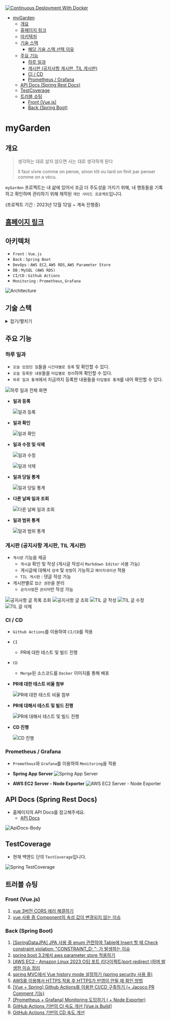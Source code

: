 [![Continuous Deployment With Docker](https://github.com/Denia-park/myGarden/actions/workflows/continuous-deployment.yml/badge.svg)](https://github.com/Denia-park/myGarden/actions/workflows/continuous-deployment.yml)

<!-- TOC -->

* [myGarden](#mygarden)
  * [개요](#개요)
  * [홈페이지 링크](#홈페이지-링크)
  * [아키텍처](#아키텍처)
  * [기술 스택](#기술-스택)
    * [해당 기술 스택 선택 이유](#해당-기술-스택-선택-이유)
  * [주요 기능](#주요-기능)
    * [하루 일과](#하루-일과)
    * [게시판 (공지사항 게시판, TIL 게시판)](#게시판-공지사항-게시판-til-게시판)
    * [CI / CD](#ci--cd)
    * [Prometheus / Grafana](#prometheus--grafana)
  * [API Docs (Spring Rest Docs)](#api-docs-spring-rest-docs)
  * [TestCoverage](#testcoverage)
  * [트러블 슈팅](#트러블-슈팅)
    * [Front (Vue.js)](#front-vuejs)
    * [Back (Spring Boot)](#back-spring-boot)

<!-- TOC -->

# myGarden

## 개요

> 생각하는 대로 살지 않으면 사는 대로 생각하게 된다
>
> Il faut vivre comme on pense, sinon tôt ou tard on finit par penser comme on a vécu.

`myGarden` 프로젝트는 내 삶에 있어서 조금 더 주도성을 가지기 위해, 내 행동들을 기록하고 확인하며 관리하기 위해 제작된 `개인 사이드 프로젝트`입니다.

(프로젝트 기간 : 2023년 12월 12일 ~ 계속 진행중)

## [홈페이지 링크](https://my-garden.shop/boards/notice)

## 아키텍처

- `Front` : `Vue.js`
- `Back` : `Spring Boot`
- `DevOps` : `AWS EC2`, `AWS RDS`, `AWS Parameter Store`
- `DB` : `MySQL (AWS RDS)`
- `CI/CD` : `Github Actions`
- `Monitoring` : `Prometheus`, `Grafana`

![Architecture](./docs/architecture/Architecture-240214.png)

## 기술 스택

<details>
<summary>접기/펼치기</summary>

- **Programming Language**
  - `Javascript`
  - `Java 17`
- **Frontend**
  - `Vue.js 3.0`, `Vuex`, `Vue Router`
  - `Axios`, `Bootstrap`, `Chart.js`, `vue-markdown-editor`, `VCalendar`
- **Backend**
  - `Spring Boot 3.2`, `Spring Security`, `Spring Data JPA`, `QueryDSL`
  - `Lombok`, `jsonwebtoken`
  - `MySQL`, `H2 Database`
- **ETC**
  - **AWS**
    - `EC2`, `RDS`, `Parameter Store`
  - **Docs**
    - `Spring Rest Docs`
  - **Productivity Tools**
    - `IntelliJ`
  - **CI/CD**
    - `Github Actions`
    - `Docker`
  - **Monitoring**
    - `Prometheus`, `Grafana`

### 해당 기술 스택 선택 이유

- `Vue.js`
  - `Vue.js`는 `React`에 비해 러닝커브가 낮고 공식 문서가 잘 되어있어서, `초보자`가 `간단한 프로젝트`를 만들기에 더 적합해서 선택했습니다.
- `JWT`
  - `JWT`는 `토큰 기반 인증`을 통해 `REST API`에 대한 `인증` 및 `권한 부여`를 쉽게 구현할 수 있고, `Session`에 비해서 `서버의 부담`이 더 적기 때문에 선택했습니다.
    (`AWS 프리티어`를 사용하고 있어서 서버의 리소스를 주로 고려했습니다.)
- `MySQL`
  - `MySQL`은 오랜 기간 동안 유지되어 온 오픈소스 프로젝트이며, 방대한 참고 자료와 함께 수많은 기업에서 사용할만큼 그 안정성이 검증되었기 때문하여 선택했습니다.
- `QueryDSL`
  - `QueryDSL`은 `JPA`의 `JPQL`을 `타입 세이프`하게 사용할 수 있게 해주고, `동적 쿼리`를 작성할 때 `가독성`이 좋아서 선택했습니다.
- `Spring Rest Docs`
  - `Spring Rest Docs`는 `Swagger`에 비해 `비지니스 코드에 비침투적`이며, 반드시 `테스트 코드`를 작성해야 하기 때문에 `테스트 코드`에 좀 더 친숙해지기 위해 선택했습니다.
    그리고 `문서화 과정`이 코드와 밀접하게 연결되어 있어, `실제 코드와 문서 간의 일관성`을 유지하기 쉽습니다.
- `Github Actions`
  - `Github Actions`는 간편하게 설정이 가능해서 소규모 개인 프로젝트를 할 때 더 적합하다고 판단했으며, 추가적인 인프라 설정 없이 GitHub의 클라우드 인프라에서 실행이 가능하기 때문에
    선택했습니다.
- `Docker`
  - `Docker`는 컨테이너 기술에 대한 실질적인 경험 쌓기 위해 선택했으며, 이식성이 좋기 때문에 개발, 테스팅, 배포 과정의 일관성을 보장하고,
    다양한 환경에서의 호환성 문제를 최소화할 수 있어서 `CD`에 적합하다고 판단해서 선택했습니다.
- `Prometheus`, `Grafana`
  - `Prometheus`, `Grafana`는 두 기술 스택 모두 오픈소스라서 비용 문제 없이 접근할 수 있으며, 두 기술 모두 커뮤니티가
    잘 되어 있기 때문에 관련 자료의 접근성이 좋아서 선택했습니다

</details>

## 주요 기능

### 하루 일과

- `오늘 있었던 일`들을 `시간대별로 등록` 및 확인할 수 있다.
- `오늘 등록한 내용`들을 `타입별로 정리`하여 확인할 수 있다.
- `하루 일과 통계`에서 지금까지 등록한 내용들을 `타입별로 통계`를 내어 확인할 수 있다.

![하루 일과 전체 화면](./docs/daily-routine/img/DailyRoutine-ScreenShot.png)

- **일과 등록**

  ![일과 등록](./docs/daily-routine/gif/DailyRoutine-Post.gif)


- **일과 확인**

  ![일과 확인](./docs/daily-routine/gif/DailyRoutine-Get.gif)

- **일과 수정 및 삭제**

  ![일과 수정](./docs/daily-routine/gif/DailyRoutine-Put.gif)

  ![일과 삭제](./docs/daily-routine/gif/DailyRoutine-Delete.gif)

- **일과 당일 통계**

  ![일과 당일 통계](./docs/daily-routine/gif/DailyRoutine-Statistic-Today.gif)

- **다른 날짜 일과 조회**

  ![다른 날짜 일과 조회](./docs/daily-routine/gif/DailyRoutine-GetOtherDate.gif)

- **일과 범위 통계**

  ![일과 범위 통계](./docs/daily-routine/img/DailyRoutine-Statistic-Range.png)

### 게시판 (공지사항 게시판, TIL 게시판)

- `게시판` 기능을 제공
  - `게시글` 확인 및 작성 (게시글 작성시 `Markdown Editor` 사용 가능)
  - 게시글에 대해서 `검색` 및 `정렬`이 가능하고 `페이지네이션` 적용
  - `TIL 게시판` : 댓글 작성 가능
- 게시판별로 `접근 권한`을 분리
  - `공지사항`은 `관리자`만 작성 가능

![공지사항 글 목록 조회](./docs/boards/notice/gif/Notice-List.gif)
![공지사항 글 조회](./docs/boards/notice/gif/Notice-View.gif)
![TIL 글 작성](docs/boards/learn/gif/Learn-Post.gif)
![TIL 글 수정](docs/boards/learn/gif/Learn-Put.gif)
![TIL 글 삭제](docs/boards/learn/gif/Learn-Delete.gif)

### CI / CD

- `Github Actions`를 이용하여 `CI/CD`를 적용
- `CI`
  - PR에 대한 테스트 및 빌드 진행
- `CD`
  - `Merge`된 소스코드를 `Docker` 이미지를 통해 배포

- **PR에 대한 테스트 비율 첨부**

  ![PR에 대한 테스트 비율 첨부](./docs/cicd/Jacoco-PR-Comment.png)

- **PR에 대해서 테스트 및 빌드 진행**

  ![PR에 대해서 테스트 및 빌드 진행](./docs/cicd/Ci-test-build.png)

- **CD 진행**

  ![CD 진행](./docs/cicd/Cd-Deploy.png)

### Prometheus / Grafana

- `Prometheus`와 `Grafana`를 이용하여 `Monitoring`을 적용

- **Spring App Server**
  ![Spring App Server](./docs/monitoring/Spring-App-Server.png)

- **AWS EC2 Server - Node Exporter**
  ![AWS EC2 Server - Node Exporter](./docs/monitoring/AWS-EC2-Server.png)

## API Docs (Spring Rest Docs)

- 홈페이지의 API Docs를 참고해주세요.
  - [API Docs](https://my-garden.shop/docs/index.html)

![ApiDocs-Body](./docs/api/ApiDocs-Body.png)

## TestCoverage

- 현재 백엔드 단의 `TestCoverage`입니다.

![Spring TestCoverage](./docs/test/Spring-TestCoverage2.png)

## 트러블 슈팅

### Front (Vue.js)

1. [vue 3버전 CORS 에러 해결하기](https://velog.io/@as9587/vue-3%EB%B2%84%EC%A0%84-CORS-%EC%97%90%EB%9F%AC-%ED%95%B4%EA%B2%B0%ED%95%98%EA%B8%B0)
2. [vue 사용 중 Component의 속성 값이 변경되지 않는 이슈](https://velog.io/@as9587/vue-%EC%82%AC%EC%9A%A9-%EC%A4%91-Component%EC%9D%98-%EC%86%8D%EC%84%B1-%EA%B0%92%EC%9D%B4-%EB%B3%80%EA%B2%BD%EB%90%98%EC%A7%80-%EC%95%8A%EB%8A%94-%EC%9D%B4%EC%8A%88)

### Back (Spring Boot)

1. [[SpringDataJPA] JPA 사용 중 enum 관련하여 Table에 Insert 할 때 Check constraint violation: "CONSTRAINT_D: "; 가 발생하는 이슈](https://velog.io/@as9587/SpringDataJPA-JPA-%EC%82%AC%EC%9A%A9-%EC%A4%91-enum-%EA%B4%80%EB%A0%A8%ED%95%98%EC%97%AC-Table%EC%97%90-Insert-%ED%95%A0-%EB%95%8C-Check-constraint-violation-CONSTRAINTD-%EA%B0%80-%EB%B0%9C%EC%83%9D%ED%95%98%EB%8A%94-%EC%9D%B4%EC%8A%88)
2. [spring boot 3.2에서 aws parameter store 적용하기](https://velog.io/@as9587/spring-boot-3.2%EC%97%90%EC%84%9C-aws-parameter-store-%EC%A0%81%EC%9A%A9%ED%95%98%EA%B8%B0)
3. [[AWS EC2 - Amazon Linux 2023 OS] 포트 리다이렉트(port redirect )하며 발생한 이슈 정리](https://velog.io/@as9587/AWS-EC2-Amazon-Linux-2023-OS-%ED%8F%AC%ED%8A%B8-%EB%A6%AC%EB%8B%A4%EC%9D%B4%EB%A0%89%ED%8A%B8port-redirect-%ED%95%98%EB%A9%B0-%EB%B0%9C%EC%83%9D%ED%95%9C-%EC%9D%B4%EC%8A%88-%EC%A0%95%EB%A6%AC)
4. [spring MVC에서 Vue history mode 설정하기 (spring security 사용 중)](https://velog.io/@as9587/spring-MVC%EC%97%90%EC%84%9C-Vue-history-mode-%EC%84%A4%EC%A0%95%ED%95%98%EA%B8%B0-spring-security-%EC%82%AC%EC%9A%A9-%EC%A4%91)
5. [AWS를 이용해서 HTTPS 적용 후 HTTPS가 반영이 안될 때 확인 방법](https://velog.io/@as9587/AWS%EB%A5%BC-%EC%9D%B4%EC%9A%A9%ED%95%B4%EC%84%9C-HTTPS-%EC%A0%81%EC%9A%A9-%ED%9B%84-HTTPS%EA%B0%80-%EB%B0%98%EC%98%81%EC%9D%B4-%EC%95%88%EB%90%A0-%EB%95%8C-%ED%99%95%EC%9D%B8-%EB%B0%A9%EB%B2%95)
6. [[Vue + Spring] Github Actions를 이용한 CI/CD 구축하기 (+ Jacoco PR Comment 기능)](https://velog.io/@as9587/Vue-Spring-Github-Actions%EB%A5%BC-%EC%9D%B4%EC%9A%A9%ED%95%9C-CICD-%EA%B5%AC%EC%B6%95%ED%95%98%EA%B8%B0-Jacoco-PR-Comment-%EA%B8%B0%EB%8A%A5)
7. [[Prometheus + Grafana] Monitoring 도입하기 ( + Node Exporter)](https://velog.io/@as9587/Prometheus-Grafana-Monitoring-%EB%8F%84%EC%9E%85%ED%95%98%EA%B8%B0-Node-Exporter)
8. [GitHub Actions 기반의 CI 속도 개선 [Vue.js Build]](https://velog.io/@as9587/GitHub-Actions-%EA%B8%B0%EB%B0%98%EC%9D%98-CI-%EC%86%8D%EB%8F%84-%EA%B0%9C%EC%84%A0-Vue.js-Build)
9. [GitHub Actions 기반의 CD 속도 개선](https://velog.io/@as9587/GitHub-Actions-%EA%B8%B0%EB%B0%98%EC%9D%98-CD-%EC%86%8D%EB%8F%84-%EA%B0%9C%EC%84%A0)
